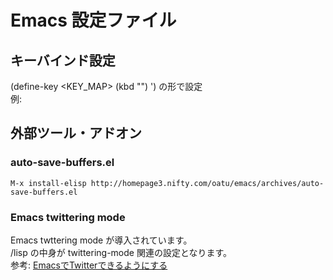 # Emacs 設定ファイル

## キーバインド設定

(define-key <KEY_MAP> (kbd "<KEY>") '<COMMAND>) の形で設定  
例:  


## 外部ツール・アドオン

### auto-save-buffers.el

`M-x install-elisp http://homepage3.nifty.com/oatu/emacs/archives/auto-save-buffers.el`

### Emacs twittering mode

Emacs twttering mode が導入されています。  
/lisp の中身が twittering-mode 関連の設定となります。  
参考: [EmacsでTwitterできるようにする](http://blog.k-sakabe.com/?p=4894)
